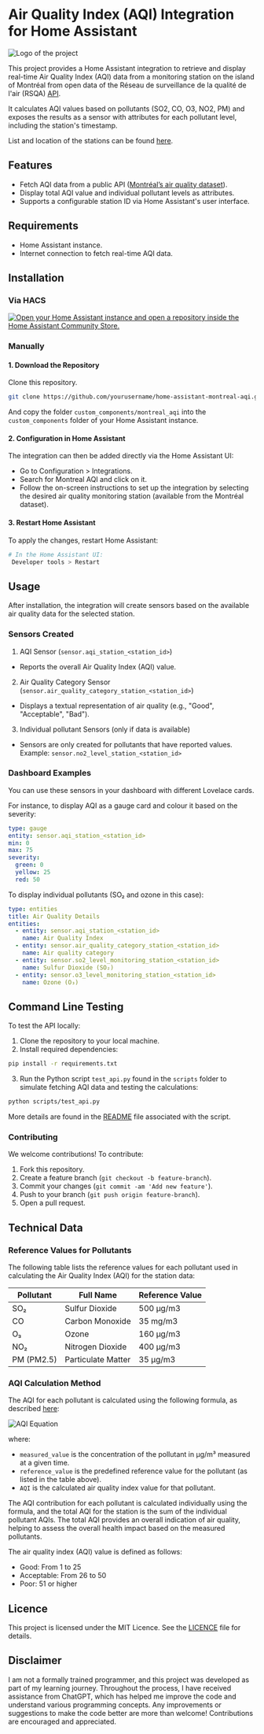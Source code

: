 # Air Quality Index (AQI) Integration for Home Assistant

![Logo of the project](docs/montreal_aqi_logo.png)

This project provides a Home Assistant integration to retrieve and display real-time Air Quality Index (AQI) data from a monitoring station on the island of Montréal from open data of the Réseau de surveillance de la qualité de l'air (RSQA) [API](https://donnees.montreal.ca/dataset/rsqa-indice-qualite-air/resource/a25fdea2-7e86-42ac-8301-ca77db3ff17e). 

It calculates AQI values based on pollutants (SO2, CO, O3, NO2, PM) and exposes the results as a sensor with attributes for each pollutant level, including the station's timestamp.

List and location of the stations can be found [here](https://donnees.montreal.ca/dataset/rsqa-liste-des-stations/resource/29db5545-89a4-4e4a-9e95-05aa6dc2fd80).

## Features

- Fetch AQI data from a public API ([Montréal’s air quality dataset](https://donnees.montreal.ca/dataset/rsqa-indice-qualite-air/resource/a25fdea2-7e86-42ac-8301-ca77db3ff17e)).
- Display total AQI value and individual pollutant levels as attributes.
- Supports a configurable station ID via Home Assistant's user interface.

## Requirements

- Home Assistant instance.
- Internet connection to fetch real-time AQI data.

## Installation

### Via HACS

[![Open your Home Assistant instance and open a repository inside the Home Assistant Community Store.](https://my.home-assistant.io/badges/hacs_repository.svg)]([https://my.home-assistant.io/redirect/hacs_repository/?owner=Normand+Cyr&repository=https%3A%2F%2Fgithub.com%2Fnormcyr%2Fhome-assistant-montreal-aqi](https://my.home-assistant.io/redirect/hacs_repository/?owner=Normcyr&repository=home-assistant-montreal-aqi&category=integration))

### Manually

#### 1. Download the Repository

Clone this repository.

```bash
git clone https://github.com/yourusername/home-assistant-montreal-aqi.git
```

And copy the folder `custom_components/montreal_aqi` into the `custom_components` folder of your Home Assistant instance.

#### 2. Configuration in Home Assistant

The integration can then be added directly via the Home Assistant UI:

- Go to Configuration > Integrations.
- Search for Montreal AQI and click on it.
- Follow the on-screen instructions to set up the integration by selecting the desired air quality monitoring station (available from the Montréal dataset).

#### 3. Restart Home Assistant

To apply the changes, restart Home Assistant:

```bash
# In the Home Assistant UI:
 Developer tools > Restart
```

## Usage

After installation, the integration will create sensors based on the available air quality data for the selected station.

### Sensors Created

1. AQI Sensor (`sensor.aqi_station_<station_id>`)
  
- Reports the overall Air Quality Index (AQI) value.

2. Air Quality Category Sensor (`sensor.air_quality_category_station_<station_id>`)

- Displays a textual representation of air quality (e.g., "Good", "Acceptable", "Bad").

3. Individual pollutant Sensors (only if data is available)
- Sensors are only created for pollutants that have reported values. Example: `sensor.no2_level_station_<station_id>`

### Dashboard Examples

You can use these sensors in your dashboard with different Lovelace cards. 

For instance, to display AQI as a gauge card and colour it based on the severity:

```yaml
type: gauge
entity: sensor.aqi_station_<station_id>
min: 0
max: 75
severity:
  green: 0
  yellow: 25
  red: 50
```

To display individual pollutants (SO₂ and ozone in this case):

```yaml
type: entities
title: Air Quality Details
entities:
  - entity: sensor.aqi_station_<station_id>
    name: Air Quality Index
  - entity: sensor.air_quality_category_station_<station_id>
    name: Air quality category
  - entity: sensor.so2_level_monitoring_station_<station_id>
    name: Sulfur Dioxide (SO₂)
  - entity: sensor.o3_level_monitoring_station_<station_id>
    name: Ozone (O₃)
```

## Command Line Testing

To test the API locally:

1. Clone the repository to your local machine.
2. Install required dependencies:

```bash
pip install -r requirements.txt
```

3. Run the Python script `test_api.py` found in the `scripts` folder to simulate fetching AQI data and testing the calculations:

```bash
python scripts/test_api.py
```

More details are found in the [README](scripts/README.md) file associated with the script.

### Contributing

We welcome contributions! To contribute:

1. Fork this repository.
2. Create a feature branch (`git checkout -b feature-branch`).
3. Commit your changes (`git commit -am 'Add new feature'`).
4. Push to your branch (`git push origin feature-branch`).
5. Open a pull request.


## Technical Data

### Reference Values for Pollutants

The following table lists the reference values for each pollutant used in calculating the Air Quality Index (AQI) for the station data:

| Pollutant     | Full Name               | Reference Value |
|---------------|-------------------------|-----------------|
| SO₂           | Sulfur Dioxide          | 500 µg/m3       |
| CO            | Carbon Monoxide         | 35 mg/m3        |
| O₃            | Ozone                   | 160 µg/m3       |
| NO₂           | Nitrogen Dioxide        | 400 µg/m3       |
| PM (PM2.5)    | Particulate Matter      | 35 µg/m3        |

### AQI Calculation Method

The AQI for each pollutant is calculated using the following formula, as described [here](https://donnees.montreal.ca/dataset/rsqa-indice-qualite-air#methodology):

![AQI Equation](docs/aqi_equation.png)

where:
- `measured_value` is the concentration of the pollutant in µg/m³ measured at a given time.
- `reference_value` is the predefined reference value for the pollutant (as listed in the table above).
- `AQI` is the calculated air quality index value for that pollutant.

The AQI contribution for each pollutant is calculated individually using the formula, and the total AQI for the station is the sum of the individual pollutant AQIs. The total AQI provides an overall indication of air quality, helping to assess the overall health impact based on the measured pollutants.

The air quality index (AQI) value is defined as follows:

- Good: From 1 to 25
- Acceptable: From 26 to 50
- Poor: 51 or higher

## Licence

This project is licensed under the MIT Licence. See the [LICENCE](LICENCE) file for details.

## Disclaimer

I am not a formally trained programmer, and this project was developed as part of my learning journey. Throughout the process, I have received assistance from ChatGPT, which has helped me improve the code and understand various programming concepts. Any improvements or suggestions to make the code better are more than welcome! Contributions are encouraged and appreciated.
